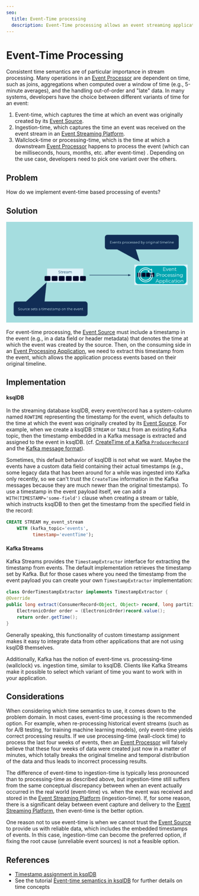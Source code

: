 ```yaml
---
seo:
  title: Event-Time processing
  description: Event-Time processing allows an event streaming application to process events with the timestamp when the event originally occurred. 
---
```


# Event-Time Processing

Consistent time semantics are of particular importance in stream processing. Many operations in an [Event Processor](../event-processing/event-processor.md) are dependent on time, such as joins, aggregations when computed over a window of time (e.g., 5-minute averages), and the handling out-of-order and "late" data. In many systems, developers have the choice between different variants of time for an event: 

1. Event-time, which captures the time at which an event was originally created by its [Event Source](../event-source/event-source.md).
2. Ingestion-time, which captures the time an event was received on the event stream in an [Event Streaming Platform](../event-processing/event-processing-application.md).
3. Wallclock-time or processing-time, which is the time at which a downstream [Event Processor](../event-processing/event-processor.md) happens to process the event (which can be milliseconds, hours, months, etc. after event-time) .
Depending on the use case, developers need to pick one variant over the others.

## Problem

How do we implement event-time based processing of events?

## Solution

![event-time-processing](../img/event-time-processing.png)

For event-time processing, the [Event Source](../event-source/event-source.md) must include a timestamp in the event (e.g., in a data field or header metadata) that denotes the time at which the event was created by the source. Then, on the consuming side in an [Event Processing Application](../event-processing/event-processing-application.md), we need to extract this timestamp from the event, which allows the application process events based on their original timeline.

## Implementation

#### ksqlDB

In the streaming database ksqlDB, every event/record has a system-column named `ROWTIME` representing the timestamp for the event, which defaults to the time at which the event was originally created by its [Event Source](../event-source/event-source.md). For example, when we create a ksqlDB `STREAM` or `TABLE` from an existing Kafka topic, then the timestamp embedded in a Kafka message is extracted and assigned to the event in ksqlDB. (cf. [CreateTime of a Kafka `ProducerRecord`](https://kafka.apache.org/28/javadoc/org/apache/kafka/clients/producer/ProducerRecord.html) and the [Kafka message format](http://kafka.apache.org/protocol.html)).

Sometimes, this default behavior of ksqlDB is not what we want. Maybe the events have a custom data field containing their actual timestamps (e.g., some legacy data that has been around for a while was ingested into Kafka only recently, so we can't trust the `CreateTime` information in the Kafka messages because they are much newer than the original timestamps). To use a timestamp in the event payload itself, we can add a `WITH(TIMESTAMP='some-field')` clause when creating a stream or table, which instructs ksqlDB to then get the timestamp from the specified field in the record:

```sql
CREATE STREAM my_event_stream
    WITH (kafka_topic='events',
          timestamp='eventTime');

```

#### Kafka Streams

Kafka Streams provides the `TimestampExtractor` interface for extracting the timestamp from events.  The default implementation retrieves the timestamp set by Kafka.
But for those cases where you need the timestamp from the event payload you can create your own `TimestampExtractor` implementation:

```java
class OrderTimestampExtractor implements TimestampExtractor {
@Override
public long extract(ConsumerRecord<Object, Object> record, long partitionTime) {
    ElectronicOrder order = (ElectronicOrder)record.value();
    return order.getTime();
}

```

Generally speaking, this functionality of custom timestamp assignment makes it easy to integrate data from other applications that are not using ksqlDB themselves.

Additionally, Kafka has the notion of event-time vs. processing-time (wallclock) vs. ingestion time, similar to ksqlDB.  Clients like Kafka Streams make it possible to select which variant of time you want to work with in your application.

## Considerations

When considering which time semantics to use, it comes down to the problem domain. In most cases, event-time processing is the recommended option. For example, when re-processing historical event streams (such as for A/B testing, for training machine learning models), only event-time yields correct processing results. If we use processing-time (wall-clock time) to process the last four weeks of events, then an [Event Processor](../event-processing/event-processor.md) will falsely believe that these four weeks of data were created just now in a matter of minutes, which totally breaks the original timeline and temporal distribution of the data and thus leads to incorrect processing results.

The difference of event-time to ingestion-time is typically less pronounced than to processing-time as described above, but ingestion-time still suffers from the same conceptual discrepancy between when an event actually occurred in the real world (event-time) vs. when the event was received and stored in the [Event Streaming Platform](../event-processing/event-processing-application.md) (ingestion-time). If, for some reason, there is a significant delay between event capture and delivery to the [Event Streaming Platform](../event-processing/event-processing-application.md), then event-time is the better option.

One reason not to use event-time is when we cannot trust the [Event Source](../event-source/event-source.md) to provide us with reliable data, which includes the embedded timestamps of events. In this case, ingestion-time can become the preferred option, if fixing the root cause (unreliable event sources) is not a feasible option.

## References

* [Timestamp assignment in ksqlDB](https://docs.ksqldb.io/en/latest/concepts/time-and-windows-in-ksqldb-queries/#timestamp-assignment)
* See the tutorial [Event-time semantics in ksqlDB]( https://kafka-tutorials.confluent.io/time-concepts/ksql.html) for further details on time concepts
